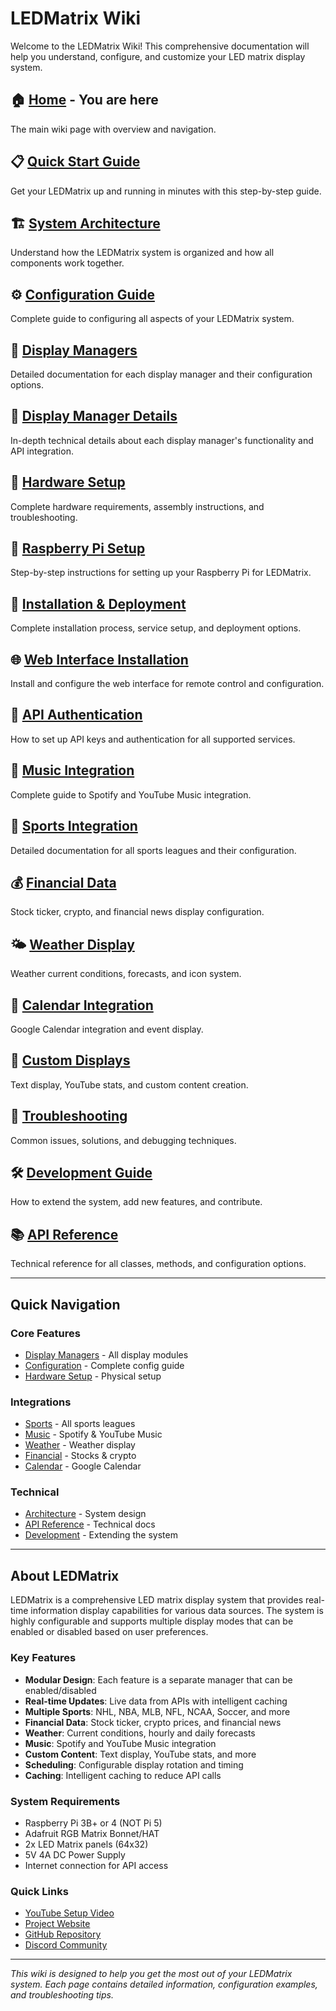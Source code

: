# LEDMatrix Wiki

Welcome to the LEDMatrix Wiki! This comprehensive documentation will help you understand, configure, and customize your LED matrix display system.

## 🏠 [Home](WIKI_HOME.md) - You are here
The main wiki page with overview and navigation.

## 📋 [Quick Start Guide](WIKI_QUICK_START.md)
Get your LEDMatrix up and running in minutes with this step-by-step guide.

## 🏗️ [System Architecture](WIKI_ARCHITECTURE.md)
Understand how the LEDMatrix system is organized and how all components work together.

## ⚙️ [Configuration Guide](WIKI_CONFIGURATION.md)
Complete guide to configuring all aspects of your LEDMatrix system.

## 🎯 [Display Managers](WIKI_DISPLAY_MANAGERS.md)
Detailed documentation for each display manager and their configuration options.

## 🎨 [Display Manager Details](WIKI_DISPLAY_MANAGER_DETAILS.md)
In-depth technical details about each display manager's functionality and API integration.

## 🔧 [Hardware Setup](WIKI_HARDWARE.md)
Complete hardware requirements, assembly instructions, and troubleshooting.

## 🐧 [Raspberry Pi Setup](WIKI_RASPBERRY_PI.md)
Step-by-step instructions for setting up your Raspberry Pi for LEDMatrix.

## 🚀 [Installation & Deployment](WIKI_INSTALLATION.md)
Complete installation process, service setup, and deployment options.

## 🌐 [Web Interface Installation](WEB_INTERFACE_INSTALLATION.md)
Install and configure the web interface for remote control and configuration.

## 🔐 [API Authentication](WIKI_API_AUTH.md)
How to set up API keys and authentication for all supported services.

## 🎵 [Music Integration](WIKI_MUSIC.md)
Complete guide to Spotify and YouTube Music integration.

## 🏈 [Sports Integration](WIKI_SPORTS.md)
Detailed documentation for all sports leagues and their configuration.

## 💰 [Financial Data](WIKI_FINANCIAL.md)
Stock ticker, crypto, and financial news display configuration.

## 🌤️ [Weather Display](WIKI_WEATHER.md)
Weather current conditions, forecasts, and icon system.

## 📅 [Calendar Integration](WIKI_CALENDAR.md)
Google Calendar integration and event display.

## 🎨 [Custom Displays](WIKI_CUSTOM_DISPLAYS.md)
Text display, YouTube stats, and custom content creation.

## 🔧 [Troubleshooting](WIKI_TROUBLESHOOTING.md)
Common issues, solutions, and debugging techniques.

## 🛠️ [Development Guide](WIKI_DEVELOPMENT.md)
How to extend the system, add new features, and contribute.

## 📚 [API Reference](WIKI_API_REFERENCE.md)
Technical reference for all classes, methods, and configuration options.

---

## Quick Navigation

### Core Features
- [Display Managers](WIKI_DISPLAY_MANAGERS.md) - All display modules
- [Configuration](WIKI_CONFIGURATION.md) - Complete config guide
- [Hardware Setup](WIKI_HARDWARE.md) - Physical setup

### Integrations
- [Sports](WIKI_SPORTS.md) - All sports leagues
- [Music](WIKI_MUSIC.md) - Spotify & YouTube Music
- [Weather](WIKI_WEATHER.md) - Weather display
- [Financial](WIKI_FINANCIAL.md) - Stocks & crypto
- [Calendar](WIKI_CALENDAR.md) - Google Calendar

### Technical
- [Architecture](WIKI_ARCHITECTURE.md) - System design
- [API Reference](WIKI_API_REFERENCE.md) - Technical docs
- [Development](WIKI_DEVELOPMENT.md) - Extending the system

---

## About LEDMatrix

LEDMatrix is a comprehensive LED matrix display system that provides real-time information display capabilities for various data sources. The system is highly configurable and supports multiple display modes that can be enabled or disabled based on user preferences.

### Key Features
- **Modular Design**: Each feature is a separate manager that can be enabled/disabled
- **Real-time Updates**: Live data from APIs with intelligent caching
- **Multiple Sports**: NHL, NBA, MLB, NFL, NCAA, Soccer, and more
- **Financial Data**: Stock ticker, crypto prices, and financial news
- **Weather**: Current conditions, hourly and daily forecasts
- **Music**: Spotify and YouTube Music integration
- **Custom Content**: Text display, YouTube stats, and more
- **Scheduling**: Configurable display rotation and timing
- **Caching**: Intelligent caching to reduce API calls

### System Requirements
- Raspberry Pi 3B+ or 4 (NOT Pi 5)
- Adafruit RGB Matrix Bonnet/HAT
- 2x LED Matrix panels (64x32)
- 5V 4A DC Power Supply
- Internet connection for API access

### Quick Links
- [YouTube Setup Video](https://www.youtube.com/watch?v=_HaqfJy1Y54)
- [Project Website](https://www.chuck-builds.com/led-matrix/)
- [GitHub Repository](https://github.com/ChuckBuilds/LEDMatrix)
- [Discord Community](https://discord.com/invite/uW36dVAtcT)

---

*This wiki is designed to help you get the most out of your LEDMatrix system. Each page contains detailed information, configuration examples, and troubleshooting tips.* 